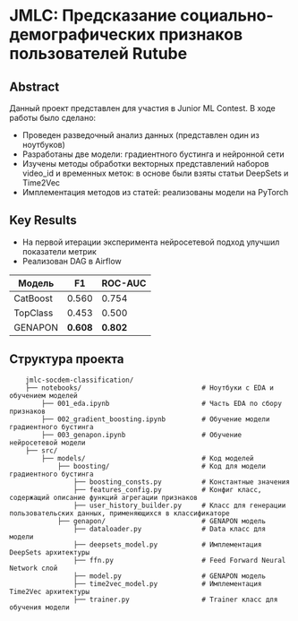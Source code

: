 # JMLC: Предсказание социально-демографических признаков пользователей Rutube

## Abstract
Данный проект представлен для участия в Junior ML Contest. В ходе работы было сделано:
- Проведен разведочный анализ данных (представлен один из ноутбуков)
- Разработаны две модели: градиентного бустинга и нейронной сети
- Изучены методы обработки векторных представлений наборов video_id и временных меток: в основе были взяты статьи DeepSets и Time2Vec
- Имплементация методов из статей: реализованы модели на PyTorch
## Key Results

- На первой итерации эксперимента нейросетевой подход улучшил показатели метрик
- Реализован DAG в Airflow

| Модель          |   F1   | ROC-AUC | 
|-----------------|--------|---------|
| CatBoost        | 0.560  | 0.754   |
| TopClass        | 0.453  | 0.500   |
| GENAPON        |**0.608**| **0.802** |


## Cтруктура проекта

```
    jmlc-socdem-classification/
    ├── notebooks/                              # Ноутбуки с EDA и обучением моделей
        ├── 001_eda.ipynb                       # Часть EDA по сбору признаков 
        ├── 002_gradient_boosting.ipynb         # Обучение модели градиентного бустинга
        ├── 003_genapon.ipynb                   # Обучение нейросетевой модели
    ├── src/
        ├── models/                             # Код моделей
            ├── boosting/                       # Код для модели градиентного бустинга
                ├── boosting_consts.py          # Константные значения
                ├── features_config.py          # Конфиг класс, содержащий описание функций агрегации признаков
                ├── user_history_builder.py     # Класс для генерации пользовательских данных, применяющихся в классификаторе
            ├── genapon/                        # GENAPON модель
                ├── dataloader.py               # Data класс для модели
                ├── deepsets_model.py           # Имплементация DeepSets архитектуры
                ├── ffn.py                      # Feed Forward Neural Network слой
                ├── model.py                    # GENAPON модель
                ├── time2vec_model.py           # Имплементация Time2Vec архитектуры
                ├── trainer.py                  # Trainer класс для обучения модели

```

